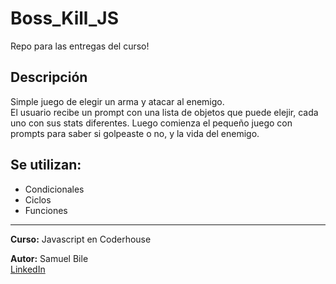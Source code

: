 # Boss_Kill_JS
Repo para las entregas del curso!

## Descripción

Simple juego de elegir un arma y atacar al enemigo.  
El usuario recibe un prompt con una lista de objetos que puede elejir, cada uno con sus stats diferentes. Luego comienza el pequeño juego con prompts para saber si golpeaste o no, y la vida del enemigo.

## Se utilizan:
+ Condicionales
+ Ciclos
+ Funciones

---
**Curso:** Javascript en Coderhouse

**Autor:** Samuel Bile  
[LinkedIn](https://www.linkedin.com/in/samuel-isaiah-bile-monta%C3%B1o-aaa43a222/)

